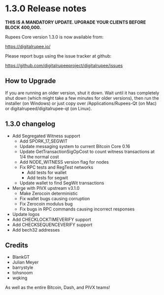 1.3.0 Release notes
====================

**THIS IS A MANDATORY UPDATE. UPGRADE YOUR CLIENTS BEFORE BLOCK 400,000.**

Rupees Core version 1.3.0 is now available from:

  https://digitalrupee.io/

Please report bugs using the issue tracker at github:

  https://github.com/digitalrupeeproject/digitalrupee/issues


How to Upgrade
--------------

If you are running an older version, shut it down. Wait until it has completely
shut down (which might take a few minutes for older versions), then run the
installer (on Windows) or just copy over /Applications/Rupees-Qt (on Mac) or
digitalrupeed/digitalrupee-qt (on Linux).


1.3.0 changelog
----------------

- Add Segregated Witness support
  - Add SPORK_17_SEGWIT
  - Update messaging system to current Bitcoin Core 0.16
  - Update GetTransactionSigOpCost to count witness transactions at 1/4 the normal cost
  - Add NODE_WITNESS version flag for nodes
  - Fix RPC tests and RegTest networks
    - Add tests for wallet
    - Add tests for segwit
  - Update wallet to find SegWit transactions
- Merge with PIVX upstream v3.1.0
  - Make Zerocoin deterministic
  - Fix wallet bugs causing corruption
  - Fix Zerocoin modulus bug
  - Fix bugs in RPC commands causing incorrect responses
- Update logos
- Add CHECKLOCKTIMEVERIFY support
- Add CHECKSEQUENCEVERIFY support
- Add bech32 addresses


Credits
--------

- BlankGT
- Julian Meyer
- barrystyle
- tohsnoom
- wqking

As well as the entire Bitcoin, Dash, and PIVX teams!